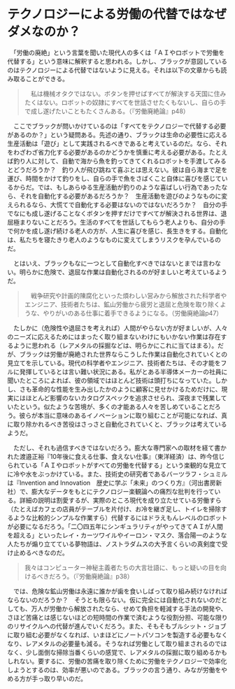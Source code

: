 # テクノロジーによる労働の代替ではなぜダメなのか？

　「労働の廃絶」という言葉を聞いた現代人の多くは「ＡＩやロボットで労働を代替する」という意味に解釈すると思われる。しかし、ブラックが意図しているのはテクノロジーによる代替ではないように見える。それは以下の文章からも読み取ることができる。

>　私は機械オタクではない。ボタンを押せばすべてが解決する天国に住みたくはない。ロボットの奴隷にすべてを世話させたくもないし、自らの手で成し遂げたいこともたくさんある。（『労働廃絶論』p48）

　ここでブラックが問いかけているのは「すべてをテクノロジーで代替する必要があるのか？」という疑問ある。先述の通り、ブラックは生命の必要性に応える生産活動は「遊び」として実践されるべきであると考えているのだ。なら、それをわざわざ省力化する必要があるのかどうかを慎重に考える必要がある。たとえば釣り人に対して、自動で海から魚を釣ってきてくれるロボットを手渡してみるとどうだろうか？　釣り人が飛び跳ねて喜ぶとは思えない。彼は自ら海まで足を運び、時間をかけて釣りをし、自らの手で魚をさばくこと自体に喜びを感じているからだ。では、もしあらゆる生産活動が釣りのような喜ばしい行為であったなら、それを自動化する必要があるだろうか？　生産活動を遊びのようなものに変えられるなら、大慌てで自動化する必要はないのではないだろうか？　自分の手でなにも成し遂げることなくボタンを押すだけですべてが解決される世界は、退屈極まりないことだろう。生活のすべてを世話してもらう老人よりも、自分の手で何かを成し遂げ続ける老人の方が、人生に喜びを感じ、長生きをする。自動化は、私たちを寝たきり老人のようなものに変えてしまうリスクを孕んでいるのだ。

　とはいえ、ブラックもなに一つとして自動化すべきではないとまでは言わない。明らかに危険で、退屈な作業は自動化されるのが好ましいと考えているようだ。

>　戦争研究や計画的陳腐化といった煩わしい営みから解放された科学者やエンジニア、技術者たちは、鉱山労働から疲労と退屈と危険を取り除くような、やりがいのある仕事に着手できるようになる。（労働廃絶論p47）

　たしかに（危険性や退屈さを考えれば）人間がやらない方が好ましいが、人々のニーズに応えるためにはまったく取り組まないわけにもいかない作業は存在するように思われる（レアメタルの採掘などは、明らかにこれに当てはまる）。だが、ブラックは労働が廃絶された世界ならこうした作業は自動化されていくとの見立てを示している。現代の科学者やエンジニア、技術者たちは、その才能をフルに発揮しているとは言い難い状況にある。私がとある半導体メーカーの社員に聞いたところによれば、彼の領域ではほとんど技術は頭打ちになっていた。しかし、さも革命的な性能を生み出したかのように顧客に見せかけるためだけに、現実にはほとんど影響のないカタログスペックを追求させられ、深夜まで残業していたという。似たような苦境が、多くの才能ある人々を苦しめていることだろう。彼らが本当に意味のあるイノベーションに取り組むことが可能になれば、真に取り除かれるべき苦役はさっさと自動化されていくと、ブラックは考えているようだ。

　ただし、それも過信すべきではないだろう。膨大な専門家への取材を経て書かれた渡邉正裕『10年後に食える仕事、食えない仕事』（東洋経済）は、昨今信じられている「ＡＩやロボットがすべての労働を代替する」という楽観的な見立てに冷や水をぶっかけている。また、技術史の研究者であるバーツラフ・シュミルは『Invention and Innovation　歴史に学ぶ「未来」のつくり方』（河出書房新社）で、膨大なデータをもとにテクノロジー楽観論への痛烈な批判を行っている。詳細の説明は割愛するが、実際のところ現代を成り立たせている労働すら（たとえばカフェの店員がテーブルを片付け、お冷を継ぎ足し、トイレを掃除するような比較的シンプルな作業すら）代替するにはドラえもんレベルのロボットが必要になるだろう。「二〇四五年にシンギュラリティがやってきてＡＩが人間を超える」といったレイ・カーツワイルやイーロン・マスク、落合陽一のような人たちが煽り立てている夢物語は、ノストラダムスの大予言くらいの真剣度で受け止めるべきなのだ。

>我々はコンピューター神秘主義者たちの大言壮語に、もっと疑いの目を向けるべきだろう。（『労働廃絶論』p38）

　では、危険な鉱山労働は永遠に誰かが歯を食いしばって取り組み続けなければならないのだろうか？　そうとも限らない。仮に完全には自動化されないのだとしても、万人が労働から解放されたなら、せめて負担を軽減する手法の開発や、さほど苦痛とは感じないほどの短時間の作業で済むような役割分担、可能な限りのリサイクルへの代替が進んでいくだろう。また、そもそもブルシット・ジョブに取り組む必要がなくなれば、いまほどにノートパソコンを製造する必要もなくなり、レアメタルの必要量も減る。そうなれば労働として取り組まされるのではなく、少し面倒な掃除当番くらいの感覚で、レアメタルの採掘に取り組めるかもしれない。要するに、労働の苦痛を取り除くために労働をテクノロジーで効率化しようとするのは、効率が悪いのである。ブラックの言う通り、みなが労働をやめる方が手っ取り早いのだ。